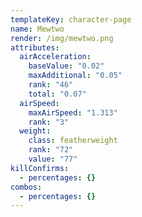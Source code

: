 ```yaml
---
templateKey: character-page
name: Mewtwo
render: /img/mewtwo.png
attributes:
  airAcceleration:
    baseValue: "0.02"
    maxAdditional: "0.05"
    rank: "46"
    total: "0.07"
  airSpeed:
    maxAirSpeed: "1.313"
    rank: "3"
  weight:
    class: featherweight
    rank: "72"
    value: "77"
killConfirms:
  - percentages: {}
combos:
  - percentages: {}
---
```

